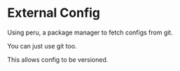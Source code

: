 # External Config 

Using peru, a package manager to fetch configs from git.

You can just use git too.

This allows config to be versioned.
